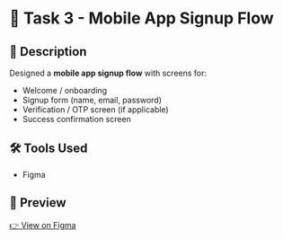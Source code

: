 # 📱 Task 3 - Mobile App Signup Flow

## 📌 Description  
Designed a **mobile app signup flow** with screens for:  
- Welcome / onboarding  
- Signup form (name, email, password)  
- Verification / OTP screen (if applicable)  
- Success confirmation screen

## 🛠 Tools Used  
- Figma

## 🔗 Preview  
[👉 View on Figma](https://www.figma.com/design/z3oGnGOMluSzeYPsBaqDf7/Mobile-App-Signup-Flow?node-id=0-1&t=5kIEtpQgs982m9RO-1)
